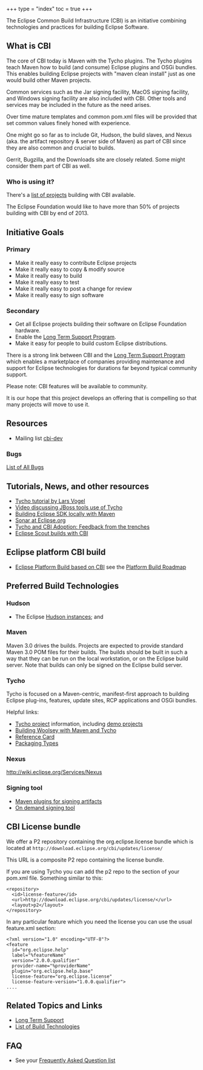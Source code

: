 +++
type = "index"
toc = true
+++

The Eclipse Common Build Infrastructure (CBI) is an initiative combining technologies and practices for building Eclipse Software.

## What is CBI

The core of CBI today is Maven with the Tycho plugins. The Tycho plugins teach Maven how to build (and consume) Eclipse plugins and OSGi bundles. This enables building Eclipse projects with "maven clean install" just as one would build other Maven projects.

Common services such as the Jar signing facility, MacOS signing facility, and Windows signing facility are also included with CBI. Other tools and services may be included in the future as the need arises.

Over time mature templates and common pom.xml files will be provided that set common values finely honed with experience.

One might go so far as to include Git, Hudson, the build slaves, and Nexus (aka. the artifact repository & server side of Maven) as part of CBI since they are also common and crucial to builds.

Gerrit, Bugzilla, and the Downloads site are closely related. Some might consider them part of CBI as well.


### Who is using it?

There's a [list of projects](http://wiki.eclipse.org/CBI/Projects) building with CBI available.

The Eclipse Foundation would like to have more than 50% of projects building with CBI by end of 2013.

## Initiative Goals

### Primary
* Make it really easy to contribute Eclipse projects
* Make it really easy to copy & modify source
* Make it really easy to build
* Make it really easy to test
* Make it really easy to post a change for review
* Make it really easy to sign software

### Secondary
* Get all Eclipse projects building their software on Eclipse Foundation hardware.
* Enable the [Long Term Support Program](http://wiki.eclipse.org/EclipseLTS).
* Make it easy for people to build custom Eclipse distributions.


There is a strong link between CBI and the [Long Term Support Program](http://wiki.eclipse.org/EclipseLTS) which enables a marketplace of companies providing maintenance and support for Eclipse technologies for durations far beyond typical community support.

Please note: CBI features will be available to community.

It is our hope that this project develops an offering that is compelling so that many projects will move to use it.

## Resources
* Mailing list [cbi-dev](https://dev.eclipse.org/mailman/listinfo/cbi-dev)

### Bugs

[List of All Bugs](https://bugs.eclipse.org/bugs/buglist.cgi?action=wrap&product=CBI&list_id=38248)

## Tutorials, News, and other resources
* [Tycho tutorial by Lars Vogel](http://www.vogella.com/articles/EclipseTycho/article.html)
* [Video discussing JBoss tools use of Tycho](http://www.fosslc.org/drupal/content/tycho-good-bad-and-ugly)
* [Building Eclipse SDK locally with Maven](http://www.vogella.com/blog/2012/10/08/building-eclipse-sdk-locally-with-maven/)
* [Sonar at Eclipse.org](http://mickaelistria.wordpress.com/2012/10/08/sonar-at-eclipse-org/)
* [Tycho and CBI Adoption: Feedback from the trenches](http://youtu.be/KJUfLvXiTSw)
* [Eclipse Scout builds with CBI](http://www.bsiag.com/scout/?p=678)

## Eclipse platform CBI build
* [Eclipse Platform Build based on CBI](http://wiki.eclipse.org/Platform-releng/Platform_Build) see the [Platform Build Roadmap](http://wiki.eclipse.org/CBI/Eclipse)

## Preferred Build Technologies

### Hudson

* The Eclipse [Hudson instances](http://hudson.eclipse.org); and

### Maven

Maven 3.0 drives the builds. Projects are expected to provide standard Maven 3.0 POM files for their builds. The builds should be built in such a way that they can be run on the local workstation, or on the Eclipse build server. Note that builds can only be signed on the Eclipse build server.

### Tycho

Tycho is focused on a Maven-centric, manifest-first approach to building Eclipse plug-ins, features, update sites, RCP applications and OSGi bundles.

Helpful links:

* [Tycho project](http://wiki.eclipse.org/Tycho) information, including [demo projects](http://wiki.eclipse.org/Tycho/Demo)
* [Building Woolsey with Maven and Tycho](http://waynebeaton.wordpress.com/2010/09/23/building-woolsey-with-maven-and-tycho/)
* [Reference Card](http://wiki.eclipse.org/Tycho/Reference_Card)
* [Packaging Types](http://wiki.eclipse.org/Tycho/Packaging_Types)

### Nexus

http://wiki.eclipse.org/Services/Nexus

### Signing tool

* [Maven plugins for signing artifacts](http://git.eclipse.org/c/cbi/org.eclipse.cbi.git/)
* [On demand signing tool](http://wiki.eclipse.org/IT_Infrastructure_Doc#Sign_my_plugins.2FZIP_files.3F)

## CBI License bundle

We offer a P2 repository containing the org.eclipse.license bundle which is located at `http://download.eclipse.org/cbi/updates/license/`

This URL is a composite P2 repo containing the license bundle.

If you are using Tycho you can add the p2 repo to the <repositories> section of your pom.xml file. Something similar to this:

```xml,line-numbers
<repository>
  <id>license-feature</id>
  <url>http://download.eclipse.org/cbi/updates/license/</url>
  <layout>p2</layout>
</repository>
```

In any particular feature which you need the license you can use the usual feature.xml section:

```xml,line-numbers
<?xml version="1.0" encoding="UTF-8"?>
<feature
  id="org.eclipse.help"
  label="%featureName"
  version="2.0.0.qualifier"
  provider-name="%providerName"
  plugin="org.eclipse.help.base"
  license-feature="org.eclipse.license"
  license-feature-version="1.0.0.qualifier">
....
```

## Related Topics and Links
* [Long Term Support](http://wiki.eclipse.org/EclipseLTS)
* [List of Build Technologies](http://wiki.eclipse.org/Build_Technologies)

## FAQ

* See your [Frequently Asked Question list](http://wiki.eclipse.org/CBI/FAQ)
